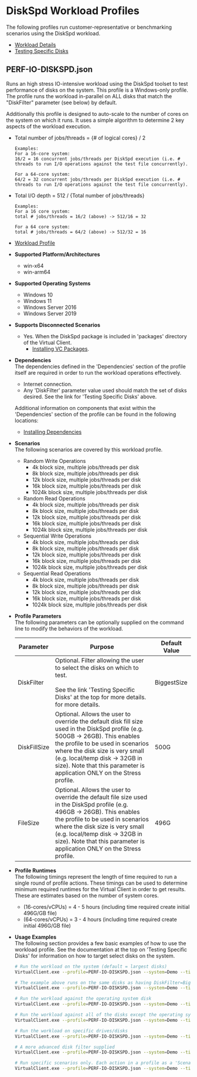 ﻿# DiskSpd Workload Profiles
The following profiles run customer-representative or benchmarking scenarios using the DiskSpd workload.  

* [Workload Details](./diskspd.md)  
* [Testing Specific Disks](../../guides/0220-usage-testing-disks.md)

## PERF-IO-DISKSPD.json
Runs an high stress IO-intensive workload using the DiskSpd toolset to test performance of disks on the system. This profile is a Windows-only profile. 
The profile runs the workload in-parallel on ALL disks that match the "DiskFilter" parameter (see below) by default.

Additionally this profile is designed to auto-scale to the number of cores on the system on which it runs. It uses a simple algorithm to determine 2 key
aspects of the workload execution.

* Total number of jobs/threads = {# of logical cores} / 2  

  ```
  Examples:  
  For a 16-core system:
  16/2 = 16 concurrent jobs/threads per DiskSpd execution (i.e. # threads to run I/O operations against the test file concurrently).

  For a 64-core system:
  64/2 = 32 concurrent jobs/threads per DiskSpd execution (i.e. # threads to run I/O operations against the test file concurrently).
  ```
* Total I/O depth =  512 / {Total number of jobs/threads}  

  ```
  Examples:
  For a 16 core system:
  total # jobs/threads = 16/2 (above) -> 512/16 = 32

  For a 64 core system:
  total # jobs/threads = 64/2 (above) -> 512/32 = 16
  ```

* [Workload Profile](https://github.com/microsoft/VirtualClient/blob/main/src/VirtualClient/VirtualClient.Main/profiles/PERF-IO-DISKSPD.json) 

* **Supported Platform/Architectures**
  * win-x64
  * win-arm64

* **Supported Operating Systems**
  * Windows 10
  * Windows 11
  * Windows Server 2016
  * Windows Server 2019

* **Supports Disconnected Scenarios**  
  * Yes. When the DiskSpd package is included in 'packages' directory of the Virtual Client.
    * [Installing VC Packages](../../dependencies/0001-install-vc-packages.md).

* **Dependencies**  
  The dependencies defined in the 'Dependencies' section of the profile itself are required in order to run the workload operations effectively.
  * Internet connection.
  * Any 'DiskFilter' parameter value used should match the set of disks desired. See the link for 'Testing Specific Disks' above.

  Additional information on components that exist within the 'Dependencies' section of the profile can be found in the following locations:
  * [Installing Dependencies](https://microsoft.github.io/VirtualClient/docs/category/dependencies/)

* **Scenarios**  
  The following scenarios are covered by this workload profile. 

  * Random Write Operations
    * 4k block size, multiple jobs/threads per disk
    * 8k block size, multiple jobs/threads per disk
    * 12k block size, multiple jobs/threads per disk
    * 16k block size, multiple jobs/threads per disk
    * 1024k block size, multiple jobs/threads per disk
  * Random Read Operations
    * 4k block size, multiple jobs/threads per disk
    * 8k block size, multiple jobs/threads per disk
    * 12k block size, multiple jobs/threads per disk
    * 16k block size, multiple jobs/threads per disk
    * 1024k block size, multiple jobs/threads per disk
  * Sequential Write Operations
    * 4k block size, multiple jobs/threads per disk
    * 8k block size, multiple jobs/threads per disk
    * 12k block size, multiple jobs/threads per disk
    * 16k block size, multiple jobs/threads per disk
    * 1024k block size, multiple jobs/threads per disk
  * Sequential Read Operations
    * 4k block size, multiple jobs/threads per disk
    * 8k block size, multiple jobs/threads per disk
    * 12k block size, multiple jobs/threads per disk
    * 16k block size, multiple jobs/threads per disk
    * 1024k block size, multiple jobs/threads per disk

* **Profile Parameters**  
  The following parameters can be optionally supplied on the command line to modify the behaviors of the workload.

  | Parameter                 | Purpose                                                                         | Default Value |
  |---------------------------|---------------------------------------------------------------------------------|---------------|
  | DiskFilter                | Optional. Filter allowing the user to select the disks on which to test.<br/><br/>See the link 'Testing Specific Disks' at the top for more details. for more details.     | BiggestSize |
  | DiskFillSize              | Optional. Allows the user to override the default disk fill size used in the DiskSpd profile (e.g. 500GB -> 26GB). This enables the profile to be used in scenarios where the disk size is very small (e.g. local/temp disk -> 32GB in size). Note that this parameter is application ONLY on the Stress profile. | 500G |
  | FileSize                  | Optional. Allows the user to override the default file size used in the DiskSpd profile (e.g. 496GB -> 26GB). This enables the profile to be used in scenarios where the disk size is very small (e.g. local/temp disk -> 32GB in size). Note that this parameter is application ONLY on the Stress profile. | 496G |

* **Profile Runtimes**  
  The following timings represent the length of time required to run a single round of profile actions. These timings can be used to determine
  minimum required runtimes for the Virtual Client in order to get results. These are estimates based on the number of system cores.

  * (16-cores/vCPUs) = 4 - 5 hours (including time required create initial 496G/GB file)
  * (64-cores/vCPUs) = 3 - 4 hours (including time required create initial 496G/GB file)

* **Usage Examples**  
  The following section provides a few basic examples of how to use the workload profile. See the documentation at the top on 'Testing Specific Disks'
  for information on how to target select disks on the system.

  ``` bash
  # Run the workload on the system (default = largest disks)
  VirtualClient.exe --profile=PERF-IO-DISKSPD.json --system=Demo --timeout=1440 --packageStore="{BlobConnectionString|SAS Uri}"

  # The example above runs on the same disks as having DiskFilter=BiggestSize
  VirtualClient.exe --profile=PERF-IO-DISKSPD.json --system=Demo --timeout=1440 --packageStore="{BlobConnectionString|SAS Uri}" --parameters=DiskFilter=BiggestSize

  # Run the workload against the operating system disk
  VirtualClient.exe --profile=PERF-IO-DISKSPD.json --system=Demo --timeout=1440 --packageStore="{BlobConnectionString|SAS Uri}" --parameters=DiskFilter=OSDisk

  # Run the workload against all of the disks except the operating system disk.
  VirtualClient.exe --profile=PERF-IO-DISKSPD.json --system=Demo --timeout=1440 --packageStore="{BlobConnectionString|SAS Uri}" --parameters=DiskFilter=OSDisk:false

  # Run the workload on specific drives/disks
  VirtualClient.exe --profile=PERF-IO-DISKSPD.json --system=Demo --timeout=1440 --packageStore="{BlobConnectionString|SAS Uri}" --parameters=DiskFilter=DiskPath:C:\,D:\

  # A more advanced disk filter supplied
  VirtualClient.exe --profile=PERF-IO-DISKSPD.json --system=Demo --timeout=1440 --packageStore="{BlobConnectionString|SAS Uri}" --parameters=DiskFilter=OSDisk:false&smallestSize,,,DiskFillSize=26G,,,FileSize=26G

  # Run specific scenarios only. Each action in a profile as a 'Scenario' name.
  VirtualClient.exe --profile=PERF-IO-DISKSPD.json --system=Demo --timeout=1440 --packageStore="{BlobConnectionString|SAS Uri}" --scenarios=RandomWrite_4k_BlockSize,RandomWrite_8k_BlockSize,RandomRead_8k_BlockSize,RandomRead_4k_BlockSize
  ```